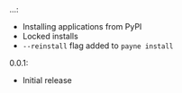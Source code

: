 ...:
  * Installing applications from PyPI
  * Locked installs
  * `--reinstall` flag added to `payne install`

0.0.1:
  * Initial release
